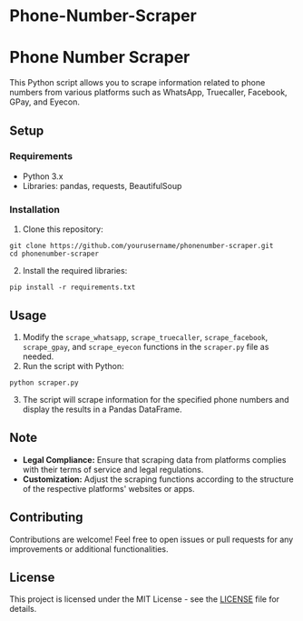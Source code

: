 # Phone-Number-Scraper
<!DOCTYPE html>
<html>

<head>
  <title>Phone Number Scraper</title>
</head>

<body>

  <h1>Phone Number Scraper</h1>

  <p>This Python script allows you to scrape information related to phone numbers from various platforms such as WhatsApp, Truecaller, Facebook, GPay, and Eyecon.</p>

  <h2>Setup</h2>

  <h3>Requirements</h3>
  <ul>
    <li>Python 3.x</li>
    <li>Libraries: pandas, requests, BeautifulSoup</li>
  </ul>

  <h3>Installation</h3>
  <ol>
    <li>Clone this repository:</li>
  </ol>
  <pre><code>git clone https://github.com/yourusername/phonenumber-scraper.git
cd phonenumber-scraper</code></pre>
  <ol start="2">
    <li>Install the required libraries:</li>
  </ol>
  <pre><code>pip install -r requirements.txt</code></pre>

  <h2>Usage</h2>

  <ol>
    <li>Modify the <code>scrape_whatsapp</code>, <code>scrape_truecaller</code>, <code>scrape_facebook</code>, <code>scrape_gpay</code>, and <code>scrape_eyecon</code> functions in the <code>scraper.py</code> file as needed.</li>
    <li>Run the script with Python:</li>
  </ol>
  <pre><code>python scraper.py</code></pre>
  <ol start="3">
    <li>The script will scrape information for the specified phone numbers and display the results in a Pandas DataFrame.</li>
  </ol>

  <h2>Note</h2>

  <ul>
    <li><strong>Legal Compliance:</strong> Ensure that scraping data from platforms complies with their terms of service and legal regulations.</li>
    <li><strong>Customization:</strong> Adjust the scraping functions according to the structure of the respective platforms' websites or apps.</li>
  </ul>

  <h2>Contributing</h2>

  <p>Contributions are welcome! Feel free to open issues or pull requests for any improvements or additional functionalities.</p>

  <h2>License</h2>

  <p>This project is licensed under the MIT License - see the <a href="LICENSE">LICENSE</a> file for details.</p>

</body>

</html>
